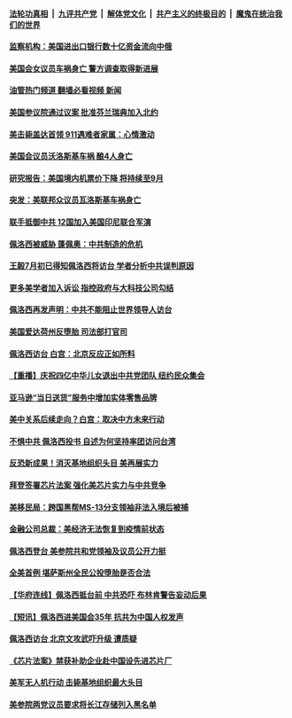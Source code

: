 ####  [法轮功真相](../../../../basic/blob/master/README.md?t=08051001) &nbsp;|&nbsp; [九评共产党](../../../../9ping.md/blob/master/README.md?t=08051001) &nbsp;|&nbsp; [解体党文化](../../../../jtdwh.md/blob/master/README.md?t=08051001)  &nbsp;|&nbsp; [共产主义的终极目的](../../../../gczydzjmd.md/blob/master/README.md?t=08051001) &nbsp;|&nbsp; [魔鬼在统治我们的世界](../../../../mgztzwmdsj.md/blob/master/README.md?t=08051001) 

#### [监察机构：美国进出口银行数十亿资金流向中俄](../pages/prog203/a103494903.md?t=08051001) 

#### [美国会女议员车祸身亡 警方调查取得新进展](../pages/prog203/a103494864.md?t=08051001) 

#### [油管热门频道 翻墙必看视频 新闻](http://45.76.130.85:81/youtube.html?08051001)

#### [美国参议院通过议案 批准芬兰瑞典加入北约](../pages/prog203/a103494828.md?t=08051001) 

#### [美击毙盖达首领 911遇难者家属：心情激动](../pages/prog203/a103494371.md?t=08051001) 

#### [美国会议员沃洛斯基车祸 酿4人身亡](../pages/prog203/a103494304.md?t=08051001) 

#### [研究报告：美国境内机票价下降 将持续至9月](../pages/prog203/a103494236.md?t=08051001) 

#### [突发：美联邦众议员瓦洛斯基车祸身亡](../pages/prog203/a103494172.md?t=08051001) 

#### [联手抵御中共 12国加入美国印尼联合军演](../pages/prog203/a103494185.md?t=08051001) 

#### [佩洛西被威胁 蓬佩奥：中共制造的危机](../pages/prog203/a103494170.md?t=08051001) 

#### [王毅7月初已得知佩洛西将访台 学者分析中共误判原因](../pages/prog203/a103494107.md?t=08051001) 

#### [更多美学者加入诉讼 指控政府与大科技公司勾结](../pages/prog203/a103494083.md?t=08051001) 

#### [佩洛西再发声明：中共不能阻止世界领导人访台](../pages/prog203/a103494001.md?t=08051001) 

#### [美国爱达荷州反堕胎 司法部打官司](../pages/prog203/a103494020.md?t=08051001) 

#### [佩洛西访台 白宫：北京反应正如所料](../pages/prog203/a103493963.md?t=08051001) 

#### [【重播】庆祝四亿中华儿女退出中共党团队 纽约民众集会](../pages/prog203/a103493912.md?t=08051001) 

#### [亚马逊“当日送货”服务中增加实体零售品牌](../pages/prog203/a103493849.md?t=08051001) 

#### [美中关系后续走向？白宫：取决中方未来行动](../pages/prog203/a103493743.md?t=08051001) 

#### [不惧中共 佩洛西投书 自述为何坚持率团访问台湾](../pages/prog203/a103493495.md?t=08051001) 

#### [反恐新成果！消灭基地组织头目 美再展实力](../pages/prog203/a103493319.md?t=08051001) 

#### [拜登签署芯片法案 强化美芯片实力与中共竞争](../pages/prog203/a103493144.md?t=08051001) 

#### [美移民局：跨国黑帮MS-13分支领袖非法入境后被捕](../pages/prog203/a103493227.md?t=08051001) 

#### [金融公司总裁：美经济无法恢复到疫情前状态](../pages/prog203/a103493155.md?t=08051001) 

#### [佩洛西登台 美参院共和党领袖及议员公开力挺](../pages/prog203/a103492986.md?t=08051001) 

#### [全美首例 堪萨斯州全民公投堕胎是否合法](../pages/prog203/a103493054.md?t=08051001) 

#### [【华府连线】佩洛西抵台前 中共恐吓 布林肯警告妄动后果](../pages/prog203/a103493037.md?t=08051001) 

#### [【短讯】佩洛西进美国会35年 抗共为中国人权发声](../pages/prog203/a103493039.md?t=08051001) 

#### [佩洛西访台 北京文攻武吓升级 遭质疑](../pages/prog203/a103493043.md?t=08051001) 

#### [《芯片法案》禁获补助企业赴中国设先进芯片厂](../pages/prog203/a103492914.md?t=08051001) 

#### [美军无人机行动 击毙基地组织最大头目](../pages/prog203/a103493051.md?t=08051001) 

#### [美参院两党议员要求将长江存储列入黑名单](../pages/prog203/a103492895.md?t=08051001) 

<img src='http://gfw-breaker.win/goodnews/indexes/prog203.md' width='0px' height='0px'/>
